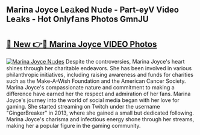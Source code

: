 ## Marina Joyce Le𝚊ked N𝚞de - Part-eyV Video Le𝚊ks - Hot Onlyf𝚊ns Photos GmnJU

# <h2><a href="http://ac44039.deff.icu/?id=Marina+Joyce">🔗 New 👉🔴 Marina Joyce VIDEO Photos</a></h2>

[![Marina Joyce N𝚞des](https://i.imgur.com/rIISA9y.gif)](http://ac44039.deff.icu/?id=Marina+Joyce)
Despite the controversies, Marina Joyce's heart shines through her charitable endeavors. She has been involved in various philanthropic initiatives, including raising awareness and funds for charities such as the Make-A-Wish Foundation and the American Cancer Society. Marina Joyce's compassionate nature and commitment to making a difference have earned her the respect and admiration of her fans. Marina Joyce's journey into the world of social media began with her love for gaming. She started streaming on Twitch under the username "GingerBreaker" in 2013, where she gained a small but dedicated following. Marina Joyce's charisma and infectious energy shone through her streams, making her a popular figure in the gaming community.
